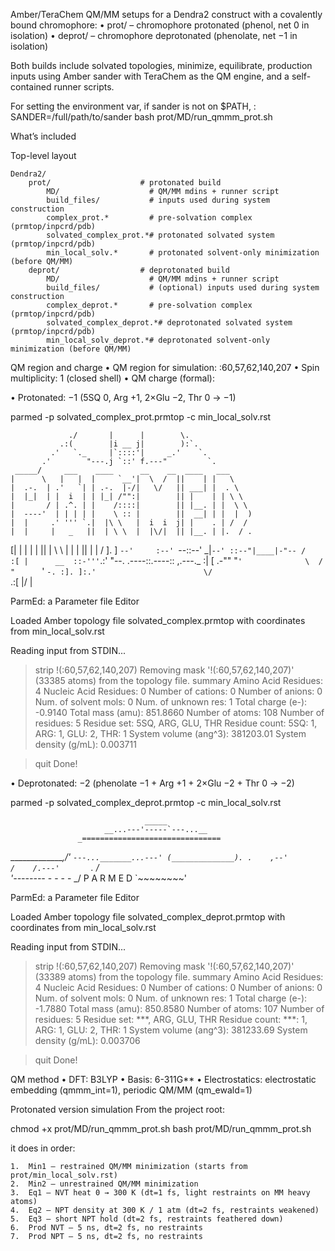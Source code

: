 Amber/TeraChem QM/MM setups for a Dendra2 construct with a covalently bound chromophore:
	•	prot/ – chromophore protonated (phenol, net 0 in isolation)
	•	deprot/ – chromophore deprotonated (phenolate, net −1 in isolation)

Both builds include solvated topologies, minimize, equilibrate, production inputs using Amber sander with TeraChem as the QM engine, and a self-contained runner scripts.

For setting the environment var, if sander is not on $PATH, :
SANDER=/full/path/to/sander bash prot/MD/run_qmmm_prot.sh

What’s included

Top-level layout

	Dendra2/
		prot/                    # protonated build
    		MD/                    # QM/MM mdins + runner script
    		build_files/           # inputs used during system construction
    		complex_prot.*         # pre-solvation complex (prmtop/inpcrd/pdb)
    		solvated_complex_prot.*# protonated solvated system (prmtop/inpcrd/pdb)
    		min_local_solv.*       # protonated solvent-only minimization (before QM/MM)
		deprot/                  # deprotonated build
    		MD/                    # QM/MM mdins + runner script
    		build_files/           # (optional) inputs used during system construction
    		complex_deprot.*       # pre-solvation complex (prmtop/inpcrd/pdb)
    		solvated_complex_deprot.*# deprotonated solvated system (prmtop/inpcrd/pdb)
    		min_local_solv_deprot.*# deprotonated solvent-only minimization (before QM/MM)


QM region and charge
	•	QM region for simulation: :60,57,62,140,207
	•	Spin multiplicity: 1 (closed shell)
	•	QM charge (formal):

•	Protonated: −1 (5SQ 0, Arg +1, 2×Glu −2, Thr 0 → −1) 

 parmed -p solvated_complex_prot.prmtop -c min_local_solv.rst

                 ./       |      |        \.
               .:(        |i __ j|        ):`.
             .'   `._     |`::::'|     _.'    `.
           .'        "---.j `::' f.---"         `.
     _____/     ___    ____      __    __  ____   ___    
    |      \   |   |  |     `__'|  \  /  ||    | |   \    
    |  .-.  | .'   `| | .-.  |-/|   \/   || ___| |  . \   
    |  |_|  | |  i  | | |_| /"":|        || |    | | \ \  
    |       / | .^. | |    /::::|        || |__. | |  \ \ 
    |  ----'  | | | | |    \ :: |        ||  __| | |  |  )
    |  |     .' ''' `.|  |\ \   |  i  i  j| |    . | /  /  
    |  |     |   _   ||  | \ \  |  |\/|  || |__. | |.  / .
   [|  |     |  | |  ||  |  \ \ |  |  |  ||    | |    /   ].
  ] `--'     :--' `--::--'   \_|`--' ::--"|____|-"-- /    :[
  |      __  ::-'''`.:' "--.    .----::.----:: ,.---._    :|
  [  .-""  "`'              \  /      "      `'       `-. :].
 ]:.'                        \/                          `.:[
 |/                                                        \|

ParmEd: a Parameter file Editor


Loaded Amber topology file solvated_complex.prmtop with coordinates from min_local_solv.rst

Reading input from STDIN...
> strip !(:60,57,62,140,207)
Removing mask '!(:60,57,62,140,207)' (33385 atoms) from the topology file.
> summary
Amino Acid Residues:   4
Nucleic Acid Residues: 0
Number of cations:     0
Number of anions:      0
Num. of solvent mols:  0
Num. of unknown res:   1
Total charge (e-):     -0.9140
Total mass (amu):      851.8660
Number of atoms:       108
Number of residues:    5
Residue set:           5SQ, ARG, GLU, THR
Residue count:         5SQ: 1, ARG: 1, GLU: 2, THR: 1
System volume (ang^3): 381203.01
System density (g/mL): 0.003711

> quit
Done!


•	Deprotonated: −2 (phenolate −1 + Arg +1 + 2×Glu −2 + Thr 0 → −2)

parmed -p solvated_complex_deprot.prmtop -c min_local_solv.rst       

                                  _____
                         __...---'-----`---...__
                   _===============================
   ______________,/'      `---..._______...---'
  (______________). .    ,--'                            
   /    /.---'       `. /                  
  '--------_  - - - - _/         P A R M E D
            `~~~~~~~~'

ParmEd: a Parameter file Editor


Loaded Amber topology file solvated_complex_deprot.prmtop with coordinates from min_local_solv.rst

Reading input from STDIN...
> strip !(:60,57,62,140,207)
Removing mask '!(:60,57,62,140,207)' (33389 atoms) from the topology file.
> summary
Amino Acid Residues:   4
Nucleic Acid Residues: 0
Number of cations:     0
Number of anions:      0
Num. of solvent mols:  0
Num. of unknown res:   1
Total charge (e-):     -1.7880
Total mass (amu):      850.8580
Number of atoms:       107
Number of residues:    5
Residue set:           ***, ARG, GLU, THR
Residue count:         ***: 1, ARG: 1, GLU: 2, THR: 1
System volume (ang^3): 381233.69
System density (g/mL): 0.003706

> quit
Done!

QM method
	•	DFT: B3LYP
	•	Basis: 6-311G**
	•	Electrostatics: electrostatic embedding (qmmm_int=1), periodic QM/MM (qm_ewald=1)

Protonated version simulation
From the project root:

chmod +x prot/MD/run_qmmm_prot.sh
bash prot/MD/run_qmmm_prot.sh

it does in order:

	1.	Min1 – restrained QM/MM minimization (starts from prot/min_local_solv.rst)
	2.	Min2 – unrestrained QM/MM minimization
	3.	Eq1 – NVT heat 0 → 300 K (dt=1 fs, light restraints on MM heavy atoms)
	4.	Eq2 – NPT density at 300 K / 1 atm (dt=2 fs, restraints weakened)
	5.	Eq3 – short NPT hold (dt=2 fs, restraints feathered down)
	6.	Prod NVT – 5 ns, dt=2 fs, no restraints
	7.	Prod NPT – 5 ns, dt=2 fs, no restraints
